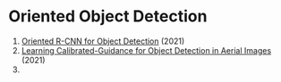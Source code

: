 # Oriented Object Detection
1. [Oriented R-CNN for Object Detection](https://arxiv.org/abs/2108.05699) (2021)
2. [Learning Calibrated-Guidance for Object Detection in Aerial Images](https://arxiv.org/abs/2103.11399) (2021)
3. 
